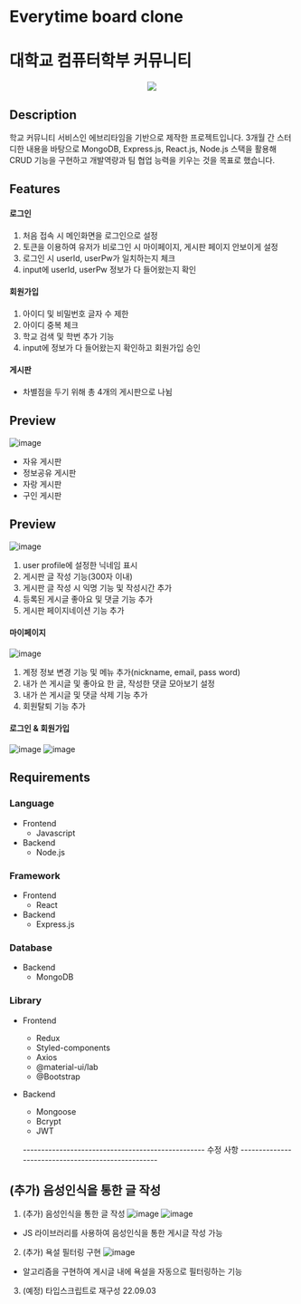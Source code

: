 # Everytime board clone

# 대학교 컴퓨터학부 커뮤니티 
 
<p align="center">
 <img src="https://user-images.githubusercontent.com/93184838/181136182-12f2580d-d4e9-4f12-857a-b8fcea97ad96.png">
</p>

 
## Description  

학교 커뮤니티 서비스인 에브리타임을 기반으로 제작한 프로젝트입니다. 3개월 간 스터디한 내용을 바탕으로 MongoDB, Express.js, React.js, Node.js 스택을 활용해 CRUD 기능을 구현하고 개발역량과 팀 협업 능력을 키우는 것을 목표로 했습니다.
 
## Features 
  
#### 로그인
 
1. 처음 접속 시 메인화면을 로그인으로 설정
2. 토큰을 이용하여 유저가 비로그인 시 마이페이지, 게시판 페이지 안보이게 설정
3. 로그인 시 userId, userPw가 일치하는지 체크
4. input에 userId, userPw 정보가 다 들어왔는지 확인

#### 회원가입 

1. 아이디 및 비밀번호 글자 수 제한 
2. 아이디 중복 체크
3. 학교 검색 및 학번 추가 기능
4. input에 정보가 다 들어왔는지 확인하고 회원가입 승인

#### 게시판 

* 차별점을 두기 위해 총 4개의 게시판으로 나뉨 

## Preview
![image](https://user-images.githubusercontent.com/93184838/174944445-8fa8f870-3ca9-4208-a2aa-682ec7537800.png)

- 자유 게시판
- 정보공유 게시판
- 자랑 게시판
- 구인 게시판

## Preview


![image](https://user-images.githubusercontent.com/93184838/174944615-e46b9bfe-79d5-454c-b680-7085c8df1bd0.png)


1. user profile에 설정한 닉네임 표시
2. 게시판 글 작성 기능(300자 이내)
3. 게시판 글 작성 시 익명 기능 및 작성시간 추가
4. 등록된 게시글 좋아요 및 댓글 기능 추가
5. 게시판 페이지네이션 기능 추가





#### 마이페이지

![image](https://user-images.githubusercontent.com/93184838/174944957-fa45f6b6-cc64-40af-8f76-55f91302a2cc.png)

1. 계정 정보 변경 기능 및 메뉴 추가(nickname, email, pass word)
2. 내가 쓴 게시글 및 좋아요 한 글, 작성한 댓글 모아보기 설정
3. 내가 쓴 게시글 및 댓글 삭제 기능 추가
4. 회원탈퇴 기능 추가

#### 로그인 & 회원가입

![image](https://user-images.githubusercontent.com/93184838/174944872-8970c795-8641-4a53-a1cc-ed55398a9835.png)
![image](https://user-images.githubusercontent.com/93184838/174944989-cab04770-de2c-4177-b04d-67a66e76c288.png)

## Requirements

### Language

- Frontend
  - Javascript
- Backend
  - Node.js

### Framework

- Frontend
  - React
- Backend
  - Express.js

### Database

- Backend
  - MongoDB

### Library

- Frontend

  - Redux
  - Styled-components
  - Axios
  - @material-ui/lab
  - @Bootstrap

- Backend
  - Mongoose
  - Bcrypt
  - JWT
  
  -------------------------------------------------- 수정 사항 ---------------------------------------------------

## (추가) 음성인식을 통한 글 작성

1. (추가) 음성인식을 통한 글 작성
![image](https://user-images.githubusercontent.com/93184838/174944610-6574d1f9-ea7e-40c6-984a-3d96dd570c24.png)
![image](https://user-images.githubusercontent.com/93184838/174944692-10725d2c-770a-4655-a97a-e7c2f51083b4.png)
- JS 라이브러리를 사용하여 음성인식을 통한 게시글 작성 가능

2. (추가) 욕설 필터링 구현
![image](https://user-images.githubusercontent.com/93184838/174944701-9c7fdac5-f4e9-4a77-9163-6a3ae262f74d.png)
- 알고리즘을 구현하여 게시글 내에 욕설을 자동으로 필터링하는 기능

3. (예정) 타입스크립트로 재구성      22.09.03
